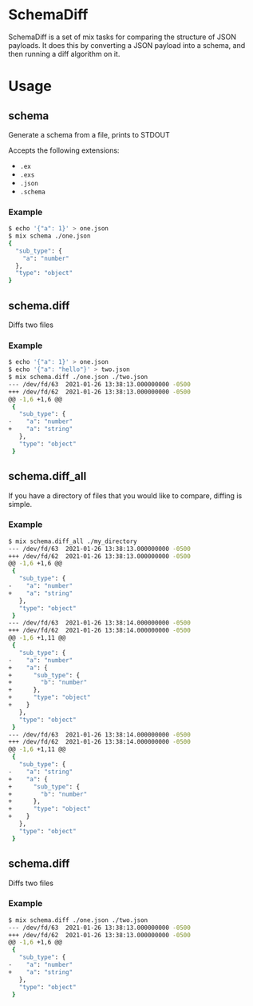 # SchemaDiff

SchemaDiff is a set of mix tasks for comparing the structure of JSON payloads. It does this by converting a JSON payload into a schema, and then running a diff algorithm on it.

# Usage

## schema
Generate a schema from a file, prints to STDOUT

Accepts the following extensions:
* `.ex`
* `.exs`
* `.json`
* `.schema`

### Example
``` bash
$ echo '{"a": 1}' > one.json
$ mix schema ./one.json
{
  "sub_type": {
    "a": "number"
  },
  "type": "object"
}

```

## schema.diff
Diffs two files

### Example
``` bash
$ echo '{"a": 1}' > one.json
$ echo '{"a": "hello"}' > two.json
$ mix schema.diff ./one.json ./two.json
--- /dev/fd/63	2021-01-26 13:38:13.000000000 -0500
+++ /dev/fd/62	2021-01-26 13:38:13.000000000 -0500
@@ -1,6 +1,6 @@
 {
   "sub_type": {
-    "a": "number"
+    "a": "string"
   },
   "type": "object"
 }
```


## schema.diff_all
If you have a directory of files that you would like to compare, diffing is simple.

### Example
``` bash
$ mix schema.diff_all ./my_directory
--- /dev/fd/63	2021-01-26 13:38:13.000000000 -0500
+++ /dev/fd/62	2021-01-26 13:38:13.000000000 -0500
@@ -1,6 +1,6 @@
 {
   "sub_type": {
-    "a": "number"
+    "a": "string"
   },
   "type": "object"
 }
--- /dev/fd/63	2021-01-26 13:38:14.000000000 -0500
+++ /dev/fd/62	2021-01-26 13:38:14.000000000 -0500
@@ -1,6 +1,11 @@
 {
   "sub_type": {
-    "a": "number"
+    "a": {
+      "sub_type": {
+        "b": "number"
+      },
+      "type": "object"
+    }
   },
   "type": "object"
 }
--- /dev/fd/63	2021-01-26 13:38:14.000000000 -0500
+++ /dev/fd/62	2021-01-26 13:38:14.000000000 -0500
@@ -1,6 +1,11 @@
 {
   "sub_type": {
-    "a": "string"
+    "a": {
+      "sub_type": {
+        "b": "number"
+      },
+      "type": "object"
+    }
   },
   "type": "object"
 }
```

## schema.diff
Diffs two files

### Example
``` bash
$ mix schema.diff ./one.json ./two.json
--- /dev/fd/63	2021-01-26 13:38:13.000000000 -0500
+++ /dev/fd/62	2021-01-26 13:38:13.000000000 -0500
@@ -1,6 +1,6 @@
 {
   "sub_type": {
-    "a": "number"
+    "a": "string"
   },
   "type": "object"
 }
```
